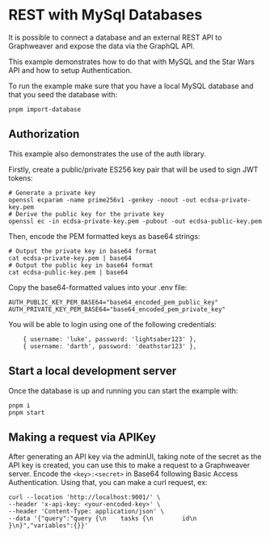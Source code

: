 # REST with MySql Databases

It is possible to connect a database and an external REST API to Graphweaver and expose the data via the GraphQL API.

This example demonstrates how to do that with MySQL and the Star Wars API and how to setup Authentication.

To run the example make sure that you have a local MySQL database and that you seed the database with:

`pnpm import-database`

## Authorization

This example also demonstrates the use of the auth library.

Firstly, create a public/private ES256 key pair that will be used to sign JWT tokens:

```
# Generate a private key
openssl ecparam -name prime256v1 -genkey -noout -out ecdsa-private-key.pem
# Derive the public key for the private key
openssl ec -in ecdsa-private-key.pem -pubout -out ecdsa-public-key.pem
```

Then, encode the PEM formatted keys as base64 strings:

```
# Output the private key in base64 format
cat ecdsa-private-key.pem | base64
# Output the public key in base64 format
cat ecdsa-public-key.pem | base64
```

Copy the base64-formatted values into your .env file:

```
AUTH_PUBLIC_KEY_PEM_BASE64="base64_encoded_pem_public_key"
AUTH_PRIVATE_KEY_PEM_BASE64="base64_encoded_pem_private_key"
```

You will be able to login using one of the following credentials:

```
    { username: 'luke', password: 'lightsaber123' },
    { username: 'darth', password: 'deathstar123' },
```

## Start a local development server

Once the database is up and running you can start the example with:

```
pnpm i
pnpm start
```

## Making a request via APIKey

After generating an API key via the adminUI, taking note of the secret as the API key is created, you can use this to make a request to a Graphweaver server.
Encode the `<key>:<secret>` in Base64 following Basic Access Authentication. Using that, you can make a curl request, ex:

```
curl --location 'http://localhost:9001/' \
--header 'x-api-key: <your-encoded-key>' \
--header 'Content-Type: application/json' \
--data '{"query":"query {\n    tasks {\n        id\n    }\n}","variables":{}}'
```
